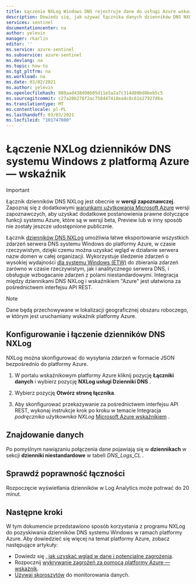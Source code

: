 ```yaml
---
title: Łączenie NXLog Windows DNS rejestruje dane do usługi Azure wskaźnikowej | Microsoft Docs
description: Dowiedz się, jak używać łącznika danych dzienników DNS NXLog do ściągania zdarzeń DNS systemu Windows do usługi Azure wskaźnikowej. Wyświetlanie danych DNS systemu Windows w skoroszytach, tworzenie alertów i ulepszanie badania.
services: sentinel
documentationcenter: na
author: yelevin
manager: rkarlin
editor: ''
ms.service: azure-sentinel
ms.subservice: azure-sentinel
ms.devlang: na
ms.topic: how-to
ms.tgt_pltfrm: na
ms.workload: na
ms.date: 03/02/2021
ms.author: yelevin
ms.openlocfilehash: 880aad438d98605d11e5a2a7c314d89bd8beb5c5
ms.sourcegitcommit: c27a20b278f2ac758447418ea4c8c61e27927d6a
ms.translationtype: MT
ms.contentlocale: pl-PL
ms.lasthandoff: 03/03/2021
ms.locfileid: "101747080"
---
```

# <a name="connect-your-nxlog-windows-dns-logs-to-azure-sentinel"></a>Łączenie NXLog dzienników DNS systemu Windows z platformą Azure — wskaźnik

> [!IMPORTANT]
> Łącznik dzienników DNS NXLog jest obecnie w **wersji zapoznawczej**. Zapoznaj się z dodatkowymi [warunkami użytkowania Microsoft Azure](https://azure.microsoft.com/support/legal/preview-supplemental-terms/) wersji zapoznawczych, aby uzyskać dodatkowe postanowienia prawne dotyczące funkcji systemu Azure, które są w wersji beta, Preview lub w inny sposób nie zostały jeszcze udostępnione publicznie.

Łącznik [dzienników DNS NXLog](https://nxlog.co/documentation/nxlog-user-guide/windows-dns-server.html) umożliwia łatwe eksportowanie wszystkich zdarzeń serwera DNS systemu Windows do platformy Azure, w czasie rzeczywistym, dzięki czemu można uzyskać wgląd w działanie serwera nazw domen w całej organizacji. Wykorzystuje śledzenie zdarzeń o wysokiej wydajności [dla systemu Windows (ETW)](https://nxlog.co/documentation/nxlog-user-guide/windows-dns-server.html#dns_windows_etw) do zbierania zdarzeń zarówno w czasie rzeczywistym, jak i analitycznego serwera DNS, i obsługuje wzbogacanie zdarzeń z polami niestandardowymi. Integracja między dziennikami DNS NXLog i wskaźnikiem "Azure" jest ułatwiona za pośrednictwem interfejsu API REST.

> [!NOTE]
> Dane będą przechowywane w lokalizacji geograficznej obszaru roboczego, w którym jest uruchamiany wskaźnik platformy Azure.

## <a name="configure-and-connect-nxlog-dns-logs"></a>Konfigurowanie i łączenie dzienników DNS NXLog

NXLog można skonfigurować do wysyłania zdarzeń w formacie JSON bezpośrednio do platformy Azure.

1. W portalu wskaźnikowym platformy Azure kliknij pozycję **Łączniki danych** i wybierz pozycję **NXLog usługi Dzienniki DNS** .

1. Wybierz pozycję **Otwórz stronę łącznika**.

1. Aby skonfigurować przekazywanie za pośrednictwem interfejsu API REST, wykonaj instrukcje krok po kroku w temacie Integracja *podręcznika użytkownika NXLog* [Microsoft Azure wskaźnikiem](https://nxlog.co/documentation/nxlog-user-guide/sentinel.html) .

## <a name="find-your-data"></a>Znajdowanie danych

Po pomyślnym nawiązaniu połączenia dane pojawiają się w **dziennikach** w sekcji  **dzienniki niestandardowe** w tabeli *DNS_Logs_CL* .

## <a name="validate-connectivity"></a>Sprawdź poprawność łączności

Rozpoczęcie wyświetlania dzienników w Log Analytics może potrwać do 20 minut.

## <a name="next-steps"></a>Następne kroki

W tym dokumencie przedstawiono sposób korzystania z programu NXLog do pozyskiwania dzienników DNS systemu Windows w ramach platformy Azure. Aby dowiedzieć się więcej na temat platformy Azure, zobacz następujące artykuły:

- Dowiedz się [, jak uzyskać wgląd w dane i potencjalne zagrożenia](quickstart-get-visibility.md).
- Rozpocznij [wykrywanie zagrożeń za pomocą platformy Azure — wskaźnik](tutorial-detect-threats-built-in.md).
- [Używaj skoroszytów](tutorial-monitor-your-data.md) do monitorowania danych.
